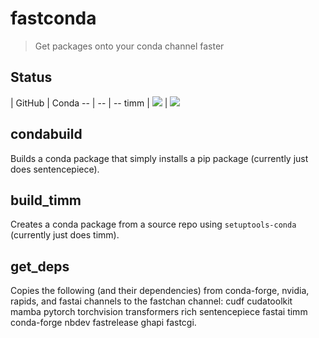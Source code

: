 # fastconda

> Get packages onto your conda channel faster

## Status

 | GitHub | Conda
-- | -- | --
timm | ![](https://img.shields.io/github/v/release/rwightman/pytorch-image-models) | ![](https://img.shields.io/conda/vn/fastai/timm)


## condabuild

Builds a conda package that simply installs a pip package (currently just does sentencepiece).

## build_timm

Creates a conda package from a source repo using `setuptools-conda` (currently just does timm).

## get_deps

Copies the following (and their dependencies) from conda-forge, nvidia, rapids, and fastai channels to the fastchan channel: cudf cudatoolkit mamba pytorch torchvision transformers rich sentencepiece fastai timm conda-forge nbdev fastrelease ghapi fastcgi.

